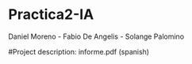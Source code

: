 # Practica2-IA
Daniel Moreno - Fabio De Angelis - Solange Palomino


#Project description: informe.pdf (spanish)
